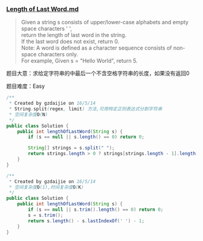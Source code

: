 ### [Length of Last Word.md](https://leetcode.com/problems/length-of-last-word/)

> Given a string s consists of upper/lower-case alphabets and empty space characters ' ', <br/>
> return the length of last word in the string.<br/>
> If the last word does not exist, return 0.<br/>
> Note: A word is defined as a character sequence consists of non-space characters only.<br/>
> For example, Given s = "Hello World", return 5.

题目大意：求给定字符串的中最后一个不含空格字符串的长度，如果没有返回0

题目难度：Easy

```java
/**
 * Created by gzdaijie on 16/5/14
 * String.split(regex, limit) 方法,可用特定正则表达式分割字符串
 * 空间复杂度O(N)
 */
public class Solution {
    public int lengthOfLastWord(String s) {
        if (s == null || s.length() == 0) return 0;

        String[] strings = s.split(" ");
        return strings.length > 0 ? strings[strings.length - 1].length() : 0;
    }
}
```

```java
/**
 * Created by gzdaijie on 16/5/14
 * 空间复杂度O(1),时间复杂度O(K)
 */
public class Solution {
    public int lengthOfLastWord(String s) {
        if (s == null || s.trim().length() == 0) return 0;
        s = s.trim();
        return s.length() - s.lastIndexOf(' ') - 1;
    }
}
```